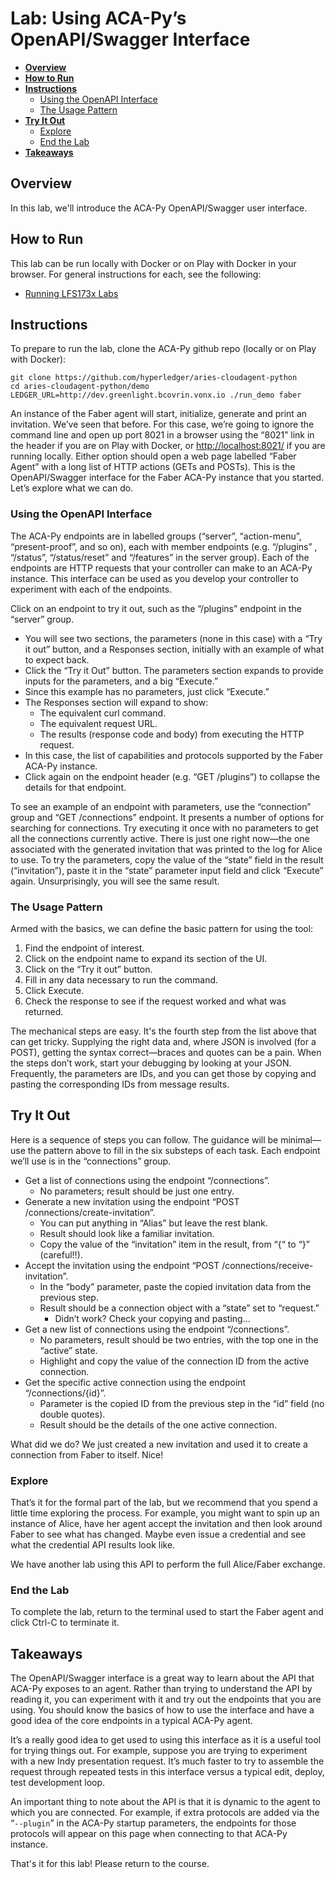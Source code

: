<!----- Conversion time: 0.925 seconds.


Using this Markdown file:

1. Cut and paste this output into your source file.
2. See the notes and action items below regarding this conversion run.
3. Check the rendered output (headings, lists, code blocks, tables) for proper
   formatting and use a linkchecker before you publish this page.

Conversion notes:

* Docs to Markdown version 1.0β18
* Sat Feb 22 2020 09:14:24 GMT-0800 (PST)
* Source doc: https://docs.google.com/a/cloudcompass.ca/open?id=1LjJgBhXG-PBkl1r-7WJ9q7izLVCGONiqqKNuFACHV54
----->



# **Lab: Using ACA-Py’s OpenAPI/Swagger Interface**<!-- omit in toc -->

- [**Overview**](#overview)
- [**How to Run**](#how-to-run)
- [**Instructions**](#instructions)
  - [Using the OpenAPI Interface](#using-the-openapi-interface)
  - [The Usage Pattern](#the-usage-pattern)
- [**Try It Out**](#try-it-out)
  - [Explore](#explore)
  - [End the Lab](#end-the-lab)
- [**Takeaways**](#takeaways)

## **Overview**

In this lab, we'll introduce the ACA-Py OpenAPI/Swagger user interface.


## **How to Run**

This lab can be run locally with Docker or on Play with Docker in your browser. For general instructions for each, see the following:



*   [Running LFS173x Labs](RunningLabs.md)


## **Instructions**

To prepare to run the lab, clone the ACA-Py github repo (locally or on Play with Docker):


```
git clone https://github.com/hyperledger/aries-cloudagent-python
cd aries-cloudagent-python/demo
LEDGER_URL=http://dev.greenlight.bcovrin.vonx.io ./run_demo faber
```


An instance of the Faber agent will start, initialize, generate and print an invitation. We’ve seen that before. For this case, we’re going to ignore the command line and open up port 8021 in a browser using the “8021” link in the header if you are on Play with Docker, or [http://localhost:8021/](http://localhost:8021/) if you are running locally. Either option should open a web page labelled “Faber Agent” with a long list of HTTP actions (GETs and POSTs). This is the OpenAPI/Swagger interface for the Faber ACA-Py instance that you started. Let’s explore what we can do.


### Using the OpenAPI Interface

The ACA-Py endpoints are in labelled groups (“server”, “action-menu”, “present-proof”, and so on), each with member endpoints (e.g. “/plugins” , “/status”, “/status/reset” and “/features” in the server group). Each of the endpoints are HTTP requests that your controller can make to an ACA-Py instance. This interface can be used as you develop your controller to experiment with each of the endpoints.

Click on an endpoint to try it out, such as the “/plugins” endpoint in the “server” group.



*   You will see two sections, the parameters (none in this case) with a “Try it out” button, and a Responses section, initially with an example of what to expect back.
*   Click the “Try it Out” button. The parameters section expands to provide inputs for the parameters, and a big “Execute.”
*   Since this example has no parameters, just click “Execute.”
*   The Responses section will expand to show:
    *   The equivalent curl command.
    *   The equivalent request URL.
    *   The results (response code and body) from executing the HTTP request.
*   In this case, the list of capabilities and protocols supported by the Faber ACA-Py instance.
*   Click again on the endpoint header (e.g. “GET /plugins”) to collapse the details for that endpoint.

To see an example of an endpoint with parameters, use the “connection” group and “GET /connections” endpoint. It presents a number of options for searching for connections. Try executing it once with no parameters to get all the connections currently active. There is just one right now—the one associated with the generated invitation that was printed to the log for Alice to use. To try the parameters, copy the value of the “state” field in the result (“invitation”), paste it in the “state” parameter input field and click “Execute” again. Unsurprisingly, you will see the same result.


### The Usage Pattern

Armed with the basics, we can define the basic pattern for using the tool:



1. Find the endpoint of interest.
2. Click on the endpoint name to expand its section of the UI.
3. Click on the “Try it out” button.
4. Fill in any data necessary to run the command.
5. Click Execute.
6. Check the response to see if the request worked and what was returned.

The mechanical steps are easy. It's the fourth step from the list above that can get tricky. Supplying the right data and, where JSON is involved (for a POST), getting the syntax correct—braces and quotes can be a pain. When the steps don’t work, start your debugging by looking at your JSON. Frequently, the parameters are IDs, and you can get those by copying and pasting the corresponding IDs from message results.


## **Try It Out**

Here is a sequence of steps you can follow. The guidance will be minimal—use the pattern above to fill in the six substeps of each task. Each endpoint we’ll use is in the “connections” group.



*   Get a list of connections using the endpoint “/connections”.
    *   No parameters; result should be just one entry.
*   Generate a new invitation using the endpoint “POST /connections/create-invitation”.
    *   You can put anything in “Alias” but leave the rest blank.
    *   Result should look like a familiar invitation.
    *   Copy the value of the “invitation” item in the result, from “{“ to “}” (careful!!).
*   Accept the invitation using the endpoint “POST /connections/receive-invitation”.
    *   In the “body” parameter, paste the copied invitation data from the previous step.
    *   Result should be a connection object with a “state” set to “request.”
        *   Didn’t work? Check your copying and pasting…
*   Get a new list of connections using the endpoint “/connections”.
    *   No parameters, result should be two entries, with the top one in the “active” state.
    *   Highlight and copy the value of the connection ID from the active connection.
*   Get the specific active connection using the endpoint “/connections/{id}”.
    *   Parameter is the copied ID from the previous step in the “id” field (no double quotes).
    *   Result should be the details of the one active connection.

What did we do? We just created a new invitation and used it to create a connection from Faber to itself. Nice!


### Explore

That’s it for the formal part of the lab, but we recommend that you spend a little time exploring the process. For example, you might want to spin up an instance of Alice, have her agent accept the invitation and then look around Faber to see what has changed. Maybe even issue a credential and see what the credential API results look like.

We have another lab using this API to perform the full Alice/Faber exchange.


### End the Lab

To complete the lab, return to the terminal used to start the Faber agent and click Ctrl-C to terminate it.


## **Takeaways**

The OpenAPI/Swagger interface is a great way to learn about the API that ACA-Py exposes to an agent. Rather than trying to understand the API by reading it, you can experiment with it and try out the endpoints that you are using. You should know the basics of how to use the interface and have a good idea of the core endpoints in a typical ACA-Py agent.

It’s a really good idea to get used to using this interface as it is a useful tool for trying things out. For example, suppose you are trying to experiment with a new Indy presentation request. It’s much faster to try to assemble the request through repeated tests in this interface versus a typical edit, deploy, test development loop.

An important thing to note about the API is that it is dynamic to the agent to which you are connected. For example, if extra protocols are added via the “`--plugin`” in the ACA-Py startup parameters, the endpoints for those protocols will appear on this page when connecting to that ACA-Py instance.

That's it for this lab! Please return to the course.


<!-- Docs to Markdown version 1.0β18 -->
